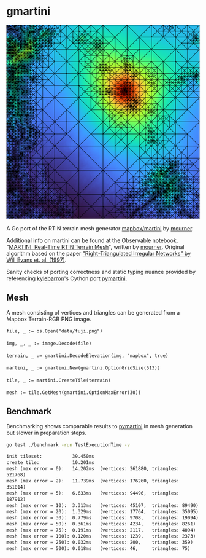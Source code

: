 # gmartini

![](test/martini-50.png)

A Go port of the RTIN terrain mesh generator [mapbox/martini](https://github.com/mapbox/martini) by [mourner](https://github.com/mourner).

Additional info on martini can be found at the Observable notebook, "[MARTINI: Real-Time RTIN Terrain Mesh](https://observablehq.com/@mourner/martin-real-time-rtin-terrain-mesh)", written by [mourner](https://github.com/mourner). Original algorithm based on the paper ["Right-Triangulated Irregular Networks" by Will Evans et. al. (1997)](https://www.cs.ubc.ca/~will/papers/rtin.pdf).

Sanity checks of porting correctness and static typing nuance provided by referencing [kylebarron](https://github.com/kylebarron)'s Cython port [pymartini](https://github.com/kylebarron/pymartini).

## Mesh

A mesh consisting of vertices and triangles can be generated from a Mapbox Terrain-RGB PNG image.

```
file, _ := os.Open("data/fuji.png")

img, _, _ := image.Decode(file)

terrain, _ := gmartini.DecodeElevation(img, "mapbox", true)

martini, _ := gmartini.New(gmartini.OptionGridSize(513))

tile, _ := martini.CreateTile(terrain)

mesh := tile.GetMesh(gmartini.OptionMaxError(30))
```
  
## Benchmark

Benchmarking shows comparable results to [pymartini](https://github.com/kylebarron/pymartini) in mesh generation but slower in preparation steps.

```bash
go test ./benchmark -run TestExecutionTime -v
```

```
init tileset:           39.450ms
create tile:            10.201ms
mesh (max error = 0):   14.202ms  (vertices: 261880, triangles: 521768)
mesh (max error = 2):   11.739ms  (vertices: 176260, triangles: 351014)
mesh (max error = 5):   6.633ms   (vertices: 94496,  triangles: 187912)
mesh (max error = 10):  3.313ms   (vertices: 45107,  triangles: 89490)
mesh (max error = 20):  1.329ms   (vertices: 17764,  triangles: 35095)
mesh (max error = 30):  0.779ms   (vertices: 9708,   triangles: 19094)
mesh (max error = 50):  0.361ms   (vertices: 4234,   triangles: 8261)
mesh (max error = 75):  0.191ms   (vertices: 2117,   triangles: 4094)
mesh (max error = 100): 0.120ms   (vertices: 1239,   triangles: 2373)
mesh (max error = 250): 0.032ms   (vertices: 200,    triangles: 359)
mesh (max error = 500): 0.018ms   (vertices: 46,     triangles: 75)
```
